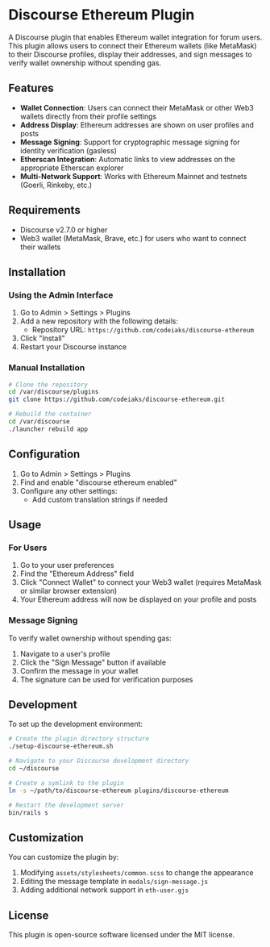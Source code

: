 # Discourse Ethereum Plugin

A Discourse plugin that enables Ethereum wallet integration for forum users. This plugin allows users to connect their Ethereum wallets (like MetaMask) to their Discourse profiles, display their addresses, and sign messages to verify wallet ownership without spending gas.

## Features

- **Wallet Connection**: Users can connect their MetaMask or other Web3 wallets directly from their profile settings
- **Address Display**: Ethereum addresses are shown on user profiles and posts
- **Message Signing**: Support for cryptographic message signing for identity verification (gasless)
- **Etherscan Integration**: Automatic links to view addresses on the appropriate Etherscan explorer
- **Multi-Network Support**: Works with Ethereum Mainnet and testnets (Goerli, Rinkeby, etc.)

## Requirements

- Discourse v2.7.0 or higher
- Web3 wallet (MetaMask, Brave, etc.) for users who want to connect their wallets

## Installation

### Using the Admin Interface

1. Go to Admin > Settings > Plugins
2. Add a new repository with the following details:
   - Repository URL: `https://github.com/codeiaks/discourse-ethereum`
3. Click "Install"
4. Restart your Discourse instance

### Manual Installation

```bash
# Clone the repository
cd /var/discourse/plugins
git clone https://github.com/codeiaks/discourse-ethereum.git

# Rebuild the container
cd /var/discourse
./launcher rebuild app
```

## Configuration

1. Go to Admin > Settings > Plugins
2. Find and enable "discourse ethereum enabled"
3. Configure any other settings:
   - Add custom translation strings if needed

## Usage

### For Users

1. Go to your user preferences
2. Find the "Ethereum Address" field
3. Click "Connect Wallet" to connect your Web3 wallet (requires MetaMask or similar browser extension)
4. Your Ethereum address will now be displayed on your profile and posts

### Message Signing

To verify wallet ownership without spending gas:

1. Navigate to a user's profile
2. Click the "Sign Message" button if available
3. Confirm the message in your wallet
4. The signature can be used for verification purposes

## Development

To set up the development environment:

```bash
# Create the plugin directory structure
./setup-discourse-ethereum.sh

# Navigate to your Discourse development directory
cd ~/discourse

# Create a symlink to the plugin
ln -s ~/path/to/discourse-ethereum plugins/discourse-ethereum

# Restart the development server
bin/rails s
```

## Customization

You can customize the plugin by:

1. Modifying `assets/stylesheets/common.scss` to change the appearance
2. Editing the message template in `modals/sign-message.js`
3. Adding additional network support in `eth-user.gjs`

## License

This plugin is open-source software licensed under the MIT license.
